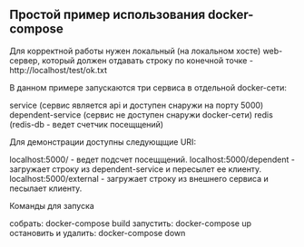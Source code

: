 Простой пример использования docker-compose
-------------------------------------------

Для корректной работы нужен локальный (на локальном хосте) web-сервер, который должен отдавать строку по конечной точке - http://localhost/test/ok.txt


В данном примере запускаются три сервиса в отдельной docker-сети:

service (сервис является api и доступен снаружи на порту 5000)
dependent-service (сервис не доступен снаружи docker-сети)
redis (redis-db - ведет счетчик посещщений)


Для демонстрации доступны следующщие URI:

localhost:5000/ - ведет подсчет посещщений.
localhost:5000/dependent - загружает строку из dependent-service и пересылет ее клиенту.
localhost:5000/external - загружает строку из внешнего сервиса и песылает клиенту.


Команды для запуска

собрать: docker-compose build
запустить: docker-compose up
остановить и удалить: docker-compose down